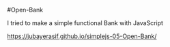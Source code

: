 #Open-Bank

I tried to make a simple functional Bank with JavaScript

https://jubayerasif.github.io/simplejs-05-Open-Bank/

